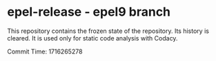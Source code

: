 # epel-release - epel9 branch

This repository contains the frozen state of the repository.
Its history is cleared. It is used only for static code
analysis with Codacy.

Commit Time: 1716265278